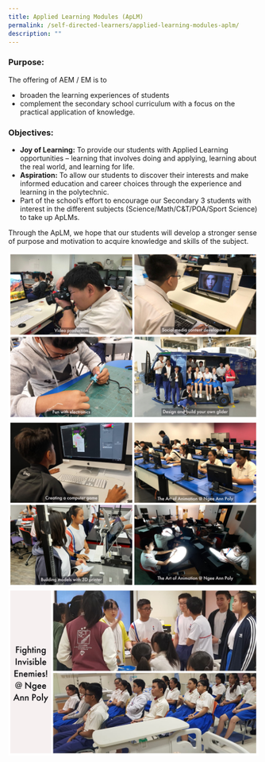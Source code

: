 ```yaml
---
title: Applied Learning Modules (ApLM)
permalink: /self-directed-learners/applied-learning-modules-aplm/
description: ""
---
```

### **Purpose:**

The offering of AEM / EM is to

*   broaden the learning experiences of students
*   complement the secondary school curriculum with a focus on the practical application of knowledge.

### **Objectives:**

*   **Joy of Learning:** To provide our students with Applied Learning opportunities – learning that involves doing and applying, learning about the real world, and learning for life.
*   **Aspiration:** To allow our students to discover their interests and make informed education and career choices through the experience and learning in the polytechnic.
*   Part of the school’s effort to encourage our Secondary 3 students with interest in the different subjects (Science/Math/C&T/POA/Sport Science) to take up ApLMs.

Through the ApLM, we hope that our students will develop a stronger sense of purpose and motivation to acquire knowledge and skills of the subject.

![](/images/Applied%20Learning%20Modules/ApLM_1.jpg)
![](/images/Applied%20Learning%20Modules/ApLM_2.jpg)
![](/images/Applied%20Learning%20Modules/ApLM_3.jpg)